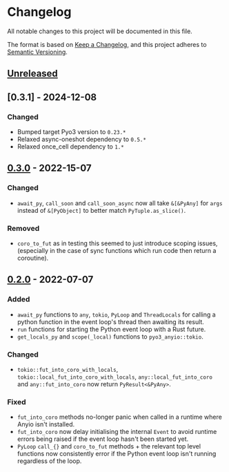 # Changelog
All notable changes to this project will be documented in this file.

The format is based on [Keep a Changelog](https://keepachangelog.com/en/1.0.0/),
and this project adheres to [Semantic Versioning](https://semver.org/spec/v2.0.0.html).

## [Unreleased]
## [0.3.1] - 2024-12-08
### Changed
- Bumped target Pyo3 version to `0.23.*`
- Relaxed async-oneshot dependency to `0.5.*`
- Relaxed once_cell dependency to `1.*`

## [0.3.0] - 2022-15-07
### Changed
- `await_py`, `call_soon` and `call_soon_async` now all take `&[&PyAny]` for `args`
  instead of `&[PyObject]` to better match `PyTuple.as_slice()`.

### Removed
- `coro_to_fut` as in testing this seemed to just introduce scoping issues,
  (especially in the case of sync functions which run code then return a coroutine).

## [0.2.0] - 2022-07-07
### Added
- `await_py` functions to `any`, `tokio`, `PyLoop` and `ThreadLocals` for calling a
  python function in the event loop's thread then awaiting its result.
- `run` functions for starting the Python event loop with a Rust future.
- `get_locals_py` and `scope(_local)` functions to `pyo3_anyio::tokio`.

### Changed
- `tokio::fut_into_coro_with_locals`, `tokio::local_fut_into_coro_with_locals`,
  `any::local_fut_into_coro` and `any::fut_into_coro` now return `PyResult<&PyAny>`.

### Fixed
- `fut_into_coro` methods no-longer panic when called in a runtime where Anyio isn't
  installed.
- `fut_into_coro` now delay initialising the internal `Event` to avoid runtime errors
  being raised if the event loop hasn't been started yet.
- `PyLoop` `call_{}` and `coro_to_fut` methods + the relevant top level functions
  now consistently error if the Python event loop isn't running regardless of the loop.

[Unreleased]: https://github.com/FasterSpeeding/pyo3-anyio/compare/v0.3.1...HEAD
[0.3.0]: https://github.com/FasterSpeeding/pyo3-anyio/compare/v0.3.0...v0.3.1
[0.3.0]: https://github.com/FasterSpeeding/pyo3-anyio/compare/v0.2.0...v0.3.0
[0.2.0]: https://github.com/FasterSpeeding/pyo3-anyio/compare/v0.1.0...v0.2.0

